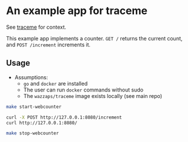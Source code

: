 # An example app for traceme

See [traceme](https://github.com/wazzaps/traceme) for context.

This example app implements a counter. `GET /` returns the current count, and `POST /increment` increments it.

## Usage

- Assumptions:
  - `go` and `docker` are installed
  - The user can run `docker` commands without sudo
  - The `wazzaps/traceme` image exists locally (see main repo)

```bash
make start-webcounter

curl -X POST http://127.0.0.1:8080/increment
curl http://127.0.0.1:8080/

make stop-webcounter
```


